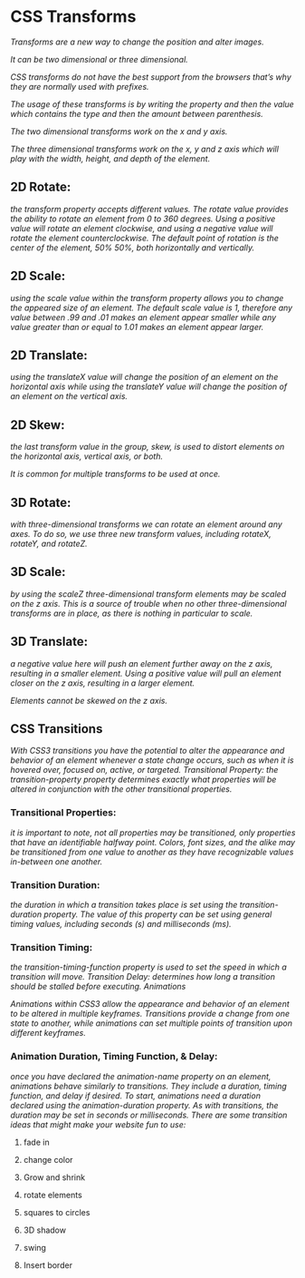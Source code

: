 # CSS Transforms

*Transforms are a new way to change the position and alter images.*

*It can be two dimensional or three dimensional.*

*CSS transforms do not have the best support from the browsers that’s why they are normally used with prefixes.*

*The usage of these transforms is by writing the property and then the value which contains the type and then the amount between parenthesis.*

*The two dimensional transforms work on the x and y axis.*

*The three dimensional transforms work on the x, y and z axis which will play with the width, height, and depth of the element.*

## 2D Rotate: 

*the transform property accepts different values. The rotate value provides the ability to rotate an element from 0 to 360 degrees. Using a positive value will rotate an element clockwise, and using a negative value will rotate the element counterclockwise. The default point of rotation is the center of the element, 50% 50%, both horizontally and vertically.*
## 2D Scale: 

*using the scale value within the transform property allows you to change the appeared size of an element. The default scale value is 1, therefore any value between .99 and .01 makes an element appear smaller while any value greater than or equal to 1.01 makes an element appear larger.*

## 2D Translate:

*using the translateX value will change the position of an element on the horizontal axis while using the translateY value will change the position of an element on the vertical axis.*

## 2D Skew: 

*the last transform value in the group, skew, is used to distort elements on the horizontal axis, vertical axis, or both.*

*It is common for multiple transforms to be used at once.*

## 3D Rotate: 

*with three-dimensional transforms we can rotate an element around any axes. To do so, we use three new transform values, including rotateX, rotateY, and rotateZ.*

## 3D Scale: 

*by using the scaleZ three-dimensional transform elements may be scaled on the z axis. This is a source of trouble when no other three-dimensional transforms are in place, as there is nothing in particular to scale.*

## 3D Translate: 

*a negative value here will push an element further away on the z axis, resulting in a smaller element. Using a positive value will pull an element closer on the z axis, resulting in a larger element.*

*Elements cannot be skewed on the z axis.*

## CSS Transitions

*With CSS3 transitions you have the potential to alter the appearance and behavior of an element whenever a state change occurs, such as when it is hovered over, focused on, active, or targeted.
Transitional Property: the transition-property property determines exactly what properties will be altered in conjunction with the other transitional properties.*

### Transitional Properties: 

*it is important to note, not all properties may be transitioned, only properties that have an identifiable halfway point. Colors, font sizes, and the alike may be transitioned from one value to another as they have recognizable values in-between one another.*

### Transition Duration: 

*the duration in which a transition takes place is set using the transition-duration property. The value of this property can be set using general timing values, including seconds (s) and milliseconds (ms).*

### Transition Timing: 

*the transition-timing-function property is used to set the speed in which a transition will move.
Transition Delay: determines how long a transition should be stalled before executing.
Animations*

*Animations within CSS3 allow the appearance and behavior of an element to be altered in multiple keyframes. Transitions provide a change from one state to another, while animations can set multiple points of transition upon different keyframes.*

### Animation Duration, Timing Function, & Delay: 

*once you have declared the animation-name property on an element, animations behave similarly to transitions. They include a duration, timing function, and delay if desired. To start, animations need a duration declared using the animation-duration property. As with transitions, the duration may be set in seconds or milliseconds. There are some transition ideas that might make your website fun to use:*

1. fade in

2. change color

3. Grow and shrink

4. rotate elements

5. squares to circles

6. 3D shadow

7. swing

8. Insert border

